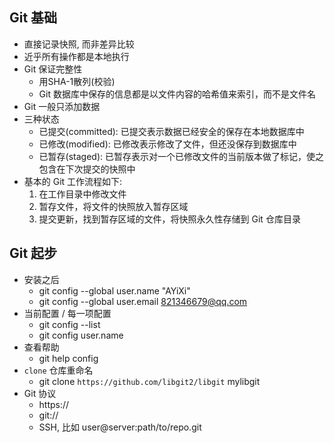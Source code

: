 ## Git 基础
- 直接记录快照, 而非差异比较
- 近乎所有操作都是本地执行
- Git 保证完整性
    - 用SHA-1散列(校验)
    - Git 数据库中保存的信息都是以文件内容的哈希值来索引，而不是文件名
- Git 一般只添加数据
- 三种状态
    - 已提交(committed): 已提交表示数据已经安全的保存在本地数据库中
    - 已修改(modified):  已修改表示修改了文件，但还没保存到数据库中
    - 已暂存(staged): 已暂存表示对一个已修改文件的当前版本做了标记，使之包含在下次提交的快照中
- 基本的 Git 工作流程如下:
    1. 在工作目录中修改文件
    2. 暂存文件，将文件的快照放入暂存区域
    3. 提交更新，找到暂存区域的文件，将快照永久性存储到 Git 仓库目录

## Git 起步
- 安装之后
    - git config --global user.name "AYiXi"
    - git config --global user.email 821346679@qq.com
- 当前配置 / 每一项配置
    - git config --list
    - git config user.name
- 查看帮助
    - git help config
- `clone` 仓库重命名
    - git clone `https://github.com/libgit2/libgit` mylibgit
- Git 协议
    - https://
    - git://
    - SSH, 比如 user@server:path/to/repo.git 